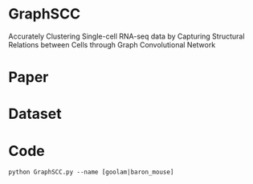 # GraphSCC
Accurately Clustering Single-cell RNA-seq data by Capturing
Structural Relations between Cells through Graph Convolutional
Network

# Paper


# Dataset


# Code
```
python GraphSCC.py --name [goolam|baron_mouse]
```

